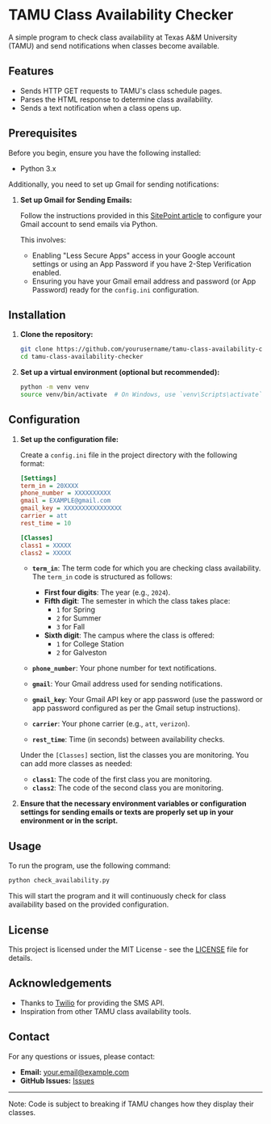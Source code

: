 # TAMU Class Availability Checker

A simple program to check class availability at Texas A&M University (TAMU) and send notifications when classes become available.

## Features

- Sends HTTP GET requests to TAMU's class schedule pages.
- Parses the HTML response to determine class availability.
- Sends a text notification when a class opens up.

## Prerequisites

Before you begin, ensure you have the following installed:

- Python 3.x

Additionally, you need to set up Gmail for sending notifications:

1. **Set up Gmail for Sending Emails:**

   Follow the instructions provided in this [SitePoint article](https://www.sitepoint.com/quick-tip-sending-email-via-gmail-with-python/) to configure your Gmail account to send emails via Python. 

   This involves:
   - Enabling "Less Secure Apps" access in your Google account settings or using an App Password if you have 2-Step Verification enabled.
   - Ensuring you have your Gmail email address and password (or App Password) ready for the `config.ini` configuration.

## Installation

1. **Clone the repository:**

   ```bash
   git clone https://github.com/yourusername/tamu-class-availability-checker.git
   cd tamu-class-availability-checker
   ```

2. **Set up a virtual environment (optional but recommended):**

   ```bash
   python -m venv venv
   source venv/bin/activate  # On Windows, use `venv\Scripts\activate`
   ```

## Configuration

1. **Set up the configuration file:**

   Create a `config.ini` file in the project directory with the following format:

   ```ini
   [Settings]
   term_in = 20XXXX
   phone_number = XXXXXXXXXX
   gmail = EXAMPLE@gmail.com
   gmail_key = XXXXXXXXXXXXXXXX
   carrier = att
   rest_time = 10

   [Classes]
   class1 = XXXXX
   class2 = XXXXX
   ```

   - **`term_in`**: The term code for which you are checking class availability. The `term_in` code is structured as follows:
     - **First four digits**: The year (e.g., `2024`).
     - **Fifth digit**: The semester in which the class takes place:
       - `1` for Spring
       - `2` for Summer
       - `3` for Fall
     - **Sixth digit**: The campus where the class is offered:
       - `1` for College Station
       - `2` for Galveston

   - **`phone_number`**: Your phone number for text notifications.
   - **`gmail`**: Your Gmail address used for sending notifications.
   - **`gmail_key`**: Your Gmail API key or app password (use the password or app password configured as per the Gmail setup instructions).
   - **`carrier`**: Your phone carrier (e.g., `att`, `verizon`).
   - **`rest_time`**: Time (in seconds) between availability checks.

   Under the `[Classes]` section, list the classes you are monitoring. You can add more classes as needed:

   - **`class1`**: The code of the first class you are monitoring.
   - **`class2`**: The code of the second class you are monitoring.

2. **Ensure that the necessary environment variables or configuration settings for sending emails or texts are properly set up in your environment or in the script.**

## Usage

To run the program, use the following command:

```bash
python check_availability.py
```

This will start the program and it will continuously check for class availability based on the provided configuration.

## License

This project is licensed under the MIT License - see the [LICENSE](LICENSE) file for details.

## Acknowledgements

- Thanks to [Twilio](https://www.twilio.com/) for providing the SMS API.
- Inspiration from other TAMU class availability tools.

## Contact

For any questions or issues, please contact:

- **Email:** your.email@example.com
- **GitHub Issues:** [Issues](https://github.com/yourusername/tamu-class-availability-checker/issues)

---

Note: Code is subject to breaking if TAMU changes how they display their classes.
